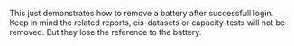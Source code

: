 This just demonstrates how to remove a battery after successfull login.
Keep in mind the related reports, eis-datasets or capacity-tests will not be removed. But they lose the reference to the battery.
